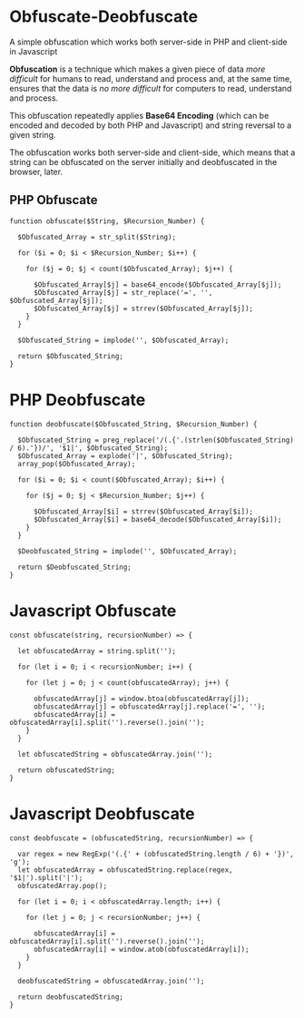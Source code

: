 # Obfuscate-Deobfuscate
A simple obfuscation which works both server-side in PHP and client-side in Javascript

**Obfuscation** is a technique which makes a given piece of data *more difficult* for humans to read, understand and process and, at the same time, ensures that the data is *no more difficult* for computers to read, understand and process.

This obfuscation repeatedly applies **Base64 Encoding** (which can be encoded and decoded by both PHP and Javascript) and string reversal to a given string.

The obfuscation works both server-side and client-side, which means that a string can be obfuscated on the server initially and deobfuscated in the browser, later. 

## PHP Obfuscate
```
function obfuscate($String, $Recursion_Number) {

  $Obfuscated_Array = str_split($String);
  
  for ($i = 0; $i < $Recursion_Number; $i++) {

    for ($j = 0; $j < count($Obfuscated_Array); $j++) {

      $Obfuscated_Array[$j] = base64_encode($Obfuscated_Array[$j]);
      $Obfuscated_Array[$j] = str_replace('=', '', $Obfuscated_Array[$j]);
      $Obfuscated_Array[$j] = strrev($Obfuscated_Array[$j]);
    }
  }

  $Obfuscated_String = implode('', $Obfuscated_Array);

  return $Obfuscated_String;
}
```

# PHP Deobfuscate
```
function deobfuscate($Obfuscated_String, $Recursion_Number) {

  $Obfuscated_String = preg_replace('/(.{'.(strlen($Obfuscated_String) / 6).'})/', '$1|', $Obfuscated_String);
  $Obfuscated_Array = explode('|', $Obfuscated_String);
  array_pop($Obfuscated_Array);

  for ($i = 0; $i < count($Obfuscated_Array); $i++) {

    for ($j = 0; $j < $Recursion_Number; $j++) {

      $Obfuscated_Array[$i] = strrev($Obfuscated_Array[$i]);
      $Obfuscated_Array[$i] = base64_decode($Obfuscated_Array[$i]);
    }
  }

  $Deobfuscated_String = implode('', $Obfuscated_Array);

  return $Deobfuscated_String;
}
```

# Javascript Obfuscate
```
const obfuscate(string, recursionNumber) => {

  let obfuscatedArray = string.split('');
  
  for (let i = 0; i < recursionNumber; i++) {

    for (let j = 0; j < count(obfuscatedArray); j++) {

      obfuscatedArray[j] = window.btoa(obfuscatedArray[j]);
      obfuscatedArray[j] = obfuscatedArray[j].replace('=', '');
      obfuscatedArray[i] = obfuscatedArray[i].split('').reverse().join('');
    }
  }

  let obfuscatedString = obfuscatedArray.join('');

  return obfuscatedString;
}
```

# Javascript Deobfuscate
```
const deobfuscate = (obfuscatedString, recursionNumber) => {

  var regex = new RegExp('(.{' + (obfuscatedString.length / 6) + '})', 'g');
  let obfuscatedArray = obfuscatedString.replace(regex, '$1|').split('|');
  obfuscatedArray.pop();

  for (let i = 0; i < obfuscatedArray.length; i++) {

    for (let j = 0; j < recursionNumber; j++) {

      obfuscatedArray[i] = obfuscatedArray[i].split('').reverse().join('');
      obfuscatedArray[i] = window.atob(obfuscatedArray[i]);
    }
  }

  deobfuscatedString = obfuscatedArray.join('');

  return deobfuscatedString;
}
```
